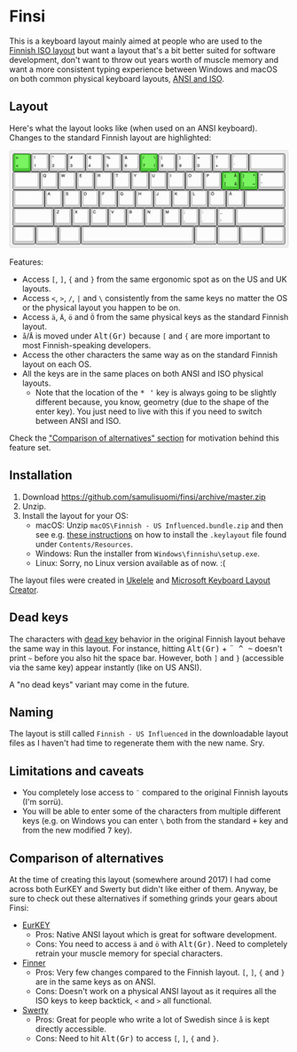 # Finsi

This is a keyboard layout mainly aimed at people who are used to the [Finnish ISO layout](https://en.wikipedia.org/wiki/QWERTY#Finnish_multilingual) but want a layout that's a bit better suited for software development, don't want to throw out years worth of muscle memory and want a more consistent typing experience between Windows and macOS on both common physical keyboard layouts, [ANSI and ISO](https://en.wikipedia.org/wiki/Keyboard_layout#/media/File:Physical_keyboard_layouts_comparison_ANSI_ISO_KS_ABNT_JIS.png).

## Layout

Here's what the layout looks like (when used on an ANSI keyboard). Changes to the standard Finnish layout are highlighted:

<p align="center" title="A picture of the layout, kudos to keyboard-layout-editor.com/"><img src="finsi.png"></p>

Features:

* Access `[`, `]`, `{` and `}` from the same ergonomic spot as on the US and UK layouts.
* Access `<`, `>`, `/`, `|` and `\` consistently from the same keys no matter the OS or the physical layout you happen to be on.
* Access `ä`, `Ä`, `ö` and `Ö` from the same physical keys as the standard Finnish layout.
* `å`/`Å` is moved under <kbd>Alt(Gr)</kbd> because `[` and `{` are more important to most Finnish-speaking developers.
* Access the other characters the same way as on the standard Finnish layout on each OS.
* All the keys are in the same places on both ANSI and ISO physical layouts.
  * Note that the location of the <kbd>* '</kbd> key is always going to be slightly different because, you know, geometry (due to the shape of the enter key). You just need to live with this if you need to switch between ANSI and ISO.
  
Check the ["Comparison of alternatives" section](https://github.com/samulisuomi/finsi#comparison-of-alternatives) for motivation behind this feature set.

## Installation

1. Download <https://github.com/samulisuomi/finsi/archive/master.zip>
1. Unzip.
2. Install the layout for your OS:
   * macOS: Unzip `macOS\Finnish - US Influenced.bundle.zip` and then see e.g. [these instructions](https://weibeld.net/mac/custom-keyboard-layout.html) on how to install the `.keylayout` file found under `Contents/Resources`.
   * Windows: Run the installer from `Windows\finnishu\setup.exe`.
   * Linux: Sorry, no Linux version available as of now. :(

The layout files were created in [Ukelele](http://software.sil.org/ukelele/) and [Microsoft Keyboard Layout Creator](https://www.microsoft.com/en-us/download/details.aspx?id=102134).

## Dead keys

The characters with [dead key](https://en.wikipedia.org/wiki/Dead_key) behavior in the original Finnish layout behave the same way in this layout. For instance, hitting <kbd>Alt(Gr)</kbd> + <kbd>¨ ^ ~</kbd> doesn't print `~` before you also hit the space bar. However, both `]` and `}` (accessible via the same key) appear instantly (like on US ANSI).

A "no dead keys" variant may come in the future.

## Naming

The layout is still called `Finnish - US Influenced` in the downloadable layout files as I haven't had time to regenerate them with the new name. Sry.

## Limitations and caveats

* You completely lose access to `¨` compared to the original Finnish layouts (I'm sorrü).
* You will be able to enter some of the characters from multiple different keys (e.g. on Windows you can enter `\` both from the standard <kbd>+</kbd> key and from the new modified <kbd>7</kbd> key).

## Comparison of alternatives

At the time of creating this layout (somewhere around 2017) I had come across both EurKEY and Swerty but didn't like either of them. Anyway, be sure to check out these alternatives if something grinds your gears about Finsi:

* [EurKEY](https://eurkey.steffen.bruentjen.eu/)
  * Pros: Native ANSI layout which is great for software development.
  * Cons: You need to access `ä` and `ö` with <kbd>Alt(Gr)</kbd>. Need to completely retrain your muscle memory for special characters.
* [Finner](https://github.com/ruohola/finner)
  * Pros: Very few changes compared to the Finnish layout. `[`, `]`, `{` and `}` are in the same keys as on ANSI.
  * Cons: Doesn't work on a physical ANSI layout as it requires all the ISO keys to keep backtick, `<` and `>` all functional.
* [Swerty](http://johanegustafsson.net/projects/swerty/)
  * Pros: Great for people who write a lot of Swedish since `å` is kept directly accessible.
  * Cons: Need to hit <kbd>Alt(Gr)</kbd> to access `[`, `]`, `{` and `}`.
